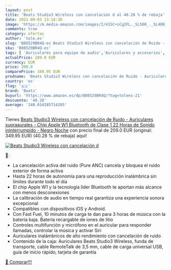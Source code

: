 ```yaml
---
layout: post
title: 'Beats Studio3 Wireless con cancelación d al 40.28 % de rebaja'
date: 2021-09-03 13:18:38
image: 'https://m.media-amazon.com/images/I/41SC+sCg2FL._SL500_._SL400_.jpg'
comments: true
category: ofertas
author: 'tole.es'
slug: 'B08529BR4Q-es Beats Studio3 Wireless con cancelación de Ruido -...'
sku: 'B08529BR4Q-es'
tags: [ 'Auriculares para equipo de audio','Auriculares y accesorios','Electrónica','apple','beats', ]
actualPrice: 209.0 EUR
currency: EUR
price: 209.0
comparePrice: 349.95 EUR
prodname: 'Beats Studio3 Wireless con cancelación de Ruido - Auriculares supraaurales - Chip Apple W1  Bluetooth de Clase 1  22 Horas de Sonido ininterrumpido - Negro Noche'
country: 'es'
flag: '🇪🇸'
brand: 'Beats'
buyurl: 'https://www.amazon.es/dp/B08529BR4Q/?tag=tolees-21'
descuento: '40.28'
average: '240.014285714285'
---
```


Tienes [Beats Studio3 Wireless con cancelación de Ruido - Auriculares supraaurales - Chip Apple W1  Bluetooth de Clase 1  22 Horas de Sonido ininterrumpido - Negro Noche](https://www.amazon.es/dp/B08529BR4Q/?tag=tolees-21) con precio final de  209.0 EUR (original: 349.95 EUR) (40.28 %  de rebaja) aqui!

[![Beats Studio3 Wireless con cancelación d](https://m.media-amazon.com/images/I/41SC+sCg2FL._SL500_._SL400_.jpg)](https://www.amazon.es/dp/B08529BR4Q/?tag=tolees-21)

🔎:

- La cancelación activa del ruido (Pure ANC) cancela y bloquea el ruido exterior de forma activa
- Hasta 22 horas de autonomía para una reproducción inalámbrica sin límites durante todo el día
- El chip Apple W1 y la tecnología líder Bluetooth te aportan más alcance con menos desconexiones
- La calibración de audio en tiempo real garantiza una experiencia sonora excepcional
- Compatibles con dispositivos iOS y Android.
- Con Fast Fuel, 10 minutos de carga te dan para 3 horas de música con la batería baja. Batería recargable de iones de litio
- Controles multifunción y micrófono en el auricular para responder llamadas, controlar la música y activar Siri
- Auriculares inalámbricos de alto rendimiento con cancelación de ruido
- Contenido de la caja: Auriculares Beats Studio3 Wireless, funda de transporte, cable RemoteTalk de 3,5 mm, cable de carga universal USB, guía de inicio rápido, tarjeta de garantía

[🛒 Comprar!!!](https://www.amazon.es/dp/B08529BR4Q/?tag=tolees-21)
